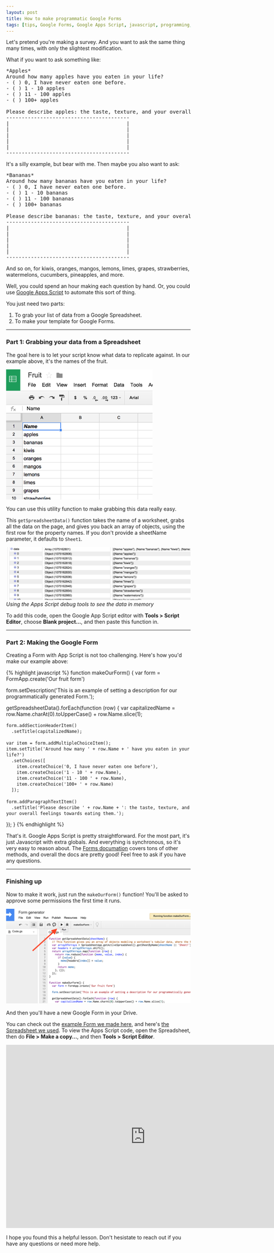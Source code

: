 ```yaml
---
layout: post
title: How to make programmatic Google Forms
tags: [tips, Google Forms, Google Apps Script, javascript, programming, howto]
---
```


Let's pretend you're making a survey. And you want to ask the same thing many times, with only the slightest modification.

What if you want to ask something like:

<pre>
*Apples*
Around how many apples have you eaten in your life?
- ( ) 0, I have never eaten one before.
- ( ) 1 - 10 apples
- ( ) 11 - 100 apples
- ( ) 100+ apples

Please describe apples: the taste, texture, and your overall feelings towards eating them.
----------------------------------------
|                                      |
|                                      |
|                                      |
|                                      |
|                                      |
----------------------------------------
</pre>

It's a silly example, but bear with me. Then maybe you also want to ask:

<pre>
*Bananas*
Around how many bananas have you eaten in your life?
- ( ) 0, I have never eaten one before.
- ( ) 1 - 10 bananas
- ( ) 11 - 100 bananas
- ( ) 100+ bananas

Please describe bananas: the taste, texture, and your overall feelings towards eating them.
----------------------------------------
|                                      |
|                                      |
|                                      |
|                                      |
|                                      |
----------------------------------------
</pre>

And so on, for kiwis, oranges, mangos, lemons, limes, grapes, strawberries, watermelons, cucumbers, pineapples, and more.

Well, you could spend an hour making each question by hand. Or, you could use [Google Apps Script](https://developers.google.com/apps-script/) to automate this sort of thing.

You just need two parts:

1. To grab your list of data from a Google Spreadsheet.
2. To make your template for Google Forms.

--------------------

### Part 1: Grabbing your data from a Spreadsheet

The goal here is to let your script know what data to replicate against. In our example above, it's the names of the fruit.

<img src="/images/fruit-names-spreadsheet.png" alt="screenshot of Spreadsheet list of fruit names" style="max-width: 400px;">

You can use this utility function to make grabbing this data really easy.

<script src="https://gist.github.com/dsernst/c63a06888ddd86da7869.js"></script>

This `getSpreadsheetData()` function takes the name of a worksheet, grabs all the data on the page, and gives you back an array of objects, using the first row for the property names. If you don't provide a sheetName parameter, it defaults to `Sheet1`.

![screenshot of array in memory from debug tools](/images/fruit-names-in-memory.png)
*Using the Apps Script debug tools to see the data in memory*

To add this code, open the Google App Script editor with **Tools > Script Editor**, choose **Blank project...**, and then paste this function in.

--------------------

### Part 2: Making the Google Form

Creating a Form with App Script is not too challenging. Here's how you'd make our example above:

{% highlight javascript %}
function makeOurForm() {
  var form = FormApp.create('Our fruit form')
  
  form.setDescription('This is an example of setting a description for our programmatically generated Form.');
  
  getSpreadsheetData().forEach(function (row) {
    var capitalizedName = row.Name.charAt(0).toUpperCase() + row.Name.slice(1);

    form.addSectionHeaderItem()
      .setTitle(capitalizedName);

    var item = form.addMultipleChoiceItem();
    item.setTitle('Around how many ' + row.Name + ' have you eaten in your life?')
      .setChoices([
        item.createChoice('0, I have never eaten one before'),
        item.createChoice('1 - 10 ' + row.Name),
        item.createChoice('11 - 100 ' + row.Name),
        item.createChoice('100+ ' + row.Name)
      ]);

    form.addParagraphTextItem()
      .setTitle('Please describe ' + row.Name + ': the taste, texture, and your overall feelings towards eating them.');
  });
}
{% endhighlight %}

That's it. Google Apps Script is pretty straightforward. For the most part, it's just Javascript with extra globals. And everything is synchronous, so it's very easy to reason about. The [Forms documation](https://developers.google.com/apps-script/reference/forms/form) covers tons of other methods, and overall the docs are pretty good! Feel free to ask if you have any questions.

<!-- By the way, in Apps Script you use `Logger.log` instead of `console.log`. Press `Cmd + Enter` to view the logs from the editor. -->

--------------------

### Finishing up

Now to make it work, just run the `makeOurForm()` function! You'll be asked to approve some permissions the first time it runs.

![screenshot of running a function in Google Apps Script](/images/run-makeOurForm-script.png)

And then you'll have a new Google Form in your Drive.

You can check out the [example Form we made here](https://docs.google.com/forms/d/1-PnU69dg82HuosYq6tqRbX-SNg7ujh7MhT4roHvj68s/viewform?usp=send_form), and here's [the Spreadsheet we used](https://docs.google.com/spreadsheets/d/1JmuXvn65pSV_F6uuY1_tb16cba9ltW29ZCbIUuNPmtk/edit?usp=sharing). To view the Apps Script code, open the Spreadsheet, then do **File > Make a copy...**, and then **Tools > Script Editor**.

<iframe src="https://docs.google.com/forms/d/1-PnU69dg82HuosYq6tqRbX-SNg7ujh7MhT4roHvj68s/viewform?embedded=true" width="760" height="500" frameborder="0" marginheight="0" marginwidth="0">Loading...</iframe>

I hope you found this a helpful lesson. Don't hesistate to reach out if you have any questions or need more help.
